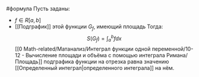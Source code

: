 #формула 
Пусть заданы:
- $f \in R[a,b]$
- [[Подграфик]] этой функции $G_f$, имеющий площадь
Тогда:$$S(G_f) = \int_a^b{fdx}$$[[0 Math-related/Матанализ/Интеграл функции одной переменной/10-12 - Вычисление площади и объёма с помощью интеграла Римана/Площадь]] подграфика функции на отрезка равна значению [[Определенный интеграл|определенного интеграла]] на нём.